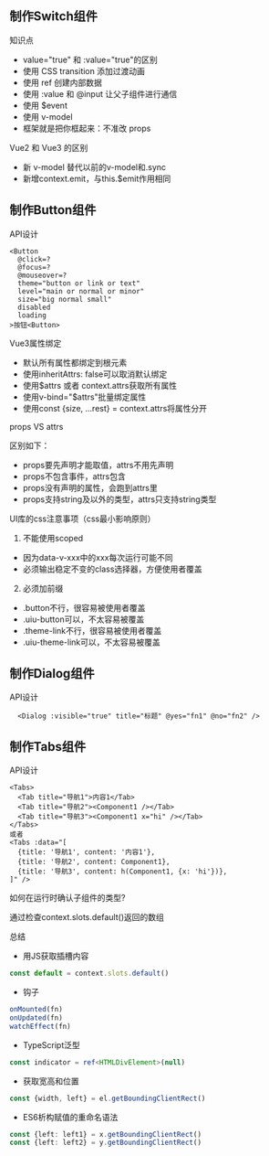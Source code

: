## 制作Switch组件

知识点

- value="true" 和 :value="true"的区别
- 使用 CSS transition 添加过渡动画
- 使用 ref 创建内部数据
- 使用 :value 和 @input 让父子组件进行通信
- 使用 $event
- 使用 v-model
- 框架就是把你框起来：不准改 props

Vue2 和 Vue3 的区别

- 新 v-model 替代以前的v-model和.sync
- 新增context.emit，与this.$emit作用相同

## 制作Button组件

API设计

```
<Button
  @click=?
  @focus=?
  @mouseover=?
  theme="button or link or text"
  level="main or normal or minor"
  size="big normal small"
  disabled
  loading
>按钮<Button>
```

Vue3属性绑定

- 默认所有属性都绑定到根元素
- 使用inheritAttrs: false可以取消默认绑定
- 使用$attrs 或者 context.attrs获取所有属性
- 使用v-bind="$attrs"批量绑定属性
- 使用const {size, ...rest} = context.attrs将属性分开

props VS attrs

区别如下：

- props要先声明才能取值，attrs不用先声明
- props不包含事件，attrs包含
- props没有声明的属性，会跑到attrs里
- props支持string及以外的类型，attrs只支持string类型

UI库的css注意事项（css最小影响原则）

1. 不能使用scoped

- 因为data-v-xxx中的xxx每次运行可能不同
- 必须输出稳定不变的class选择器，方便使用者覆盖

2. 必须加前缀

- .button不行，很容易被使用者覆盖
- .uiu-button可以，不太容易被覆盖
- .theme-link不行，很容易被使用者覆盖
- .uiu-theme-link可以，不太容易被覆盖


## 制作Dialog组件

API设计

```
  <Dialog :visible="true" title="标题" @yes="fn1" @no="fn2" />
```


## 制作Tabs组件

API设计

```
<Tabs>
  <Tab title="导航1">内容1</Tab>  
  <Tab title="导航2"><Component1 /></Tab>  
  <Tab title="导航3"><Component1 x="hi" /></Tab>  
</Tabs>
或者
<Tabs :data="[
  {title: '导航1', content: '内容1'},
  {title: '导航2', content: Component1},
  {title: '导航3', content: h(Component1, {x: 'hi'})},
]" />
```

如何在运行时确认子组件的类型?

通过检查context.slots.default()返回的数组


总结

- 用JS获取插槽内容

```ts
const default = context.slots.default()
```

- 钩子

```ts
onMounted(fn)
onUpdated(fn)
watchEffect(fn)
```

- TypeScript泛型
```ts
const indicator = ref<HTMLDivElement>(null)
```

- 获取宽高和位置

```ts
const {width, left} = el.getBoundingClientRect()
```
- ES6析构赋值的重命名语法

```ts
const {left: left1} = x.getBoundingClientRect()
const {left: left2} = y.getBoundingClientRect()
```
